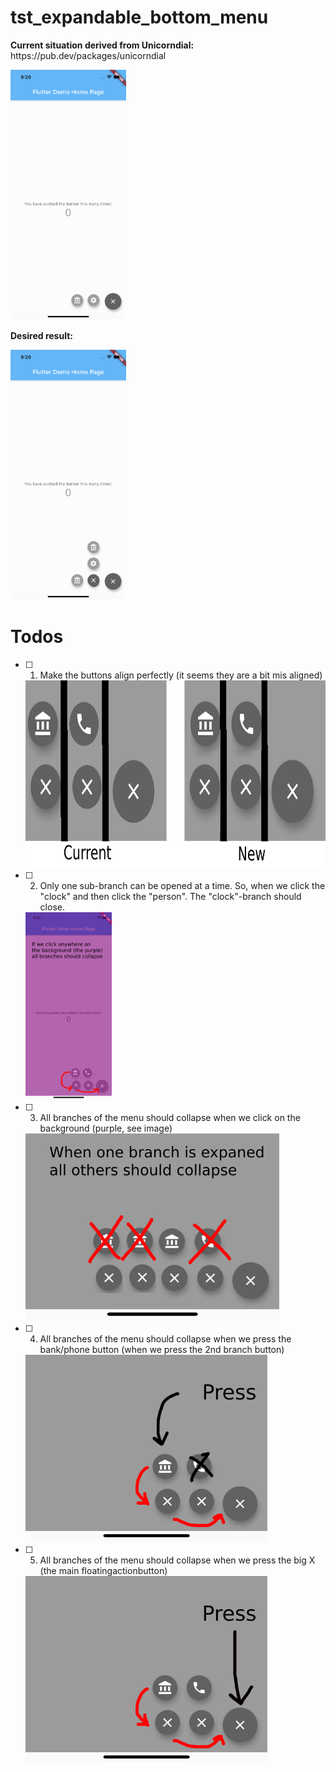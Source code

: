 # tst_expandable_bottom_menu
<div class="image123">
    <div class="imgContainer">
        <p>
            		<b>Current situation derived from Unicorndial:</b>
            		<br> https://pub.dev/packages/unicorndial
            	</p>
          	<img src="images/Start.png" height="400">
    </div>
    <div class="imgContainer">
        <p>
              		<b>Desired result:</b>
              	</p>
          	<img src="images/Result.png" height="400">
    </div>
    
</div>



# Todos
- [ ] 1. Make the buttons align perfectly (it seems they are a bit mis aligned)
    <div class="imgContainer">
        <img src="images/todo_1.png" height="300">
    </div>
- [ ] 2. Only one sub-branch can be opened at a time. So, when we click the "clock" and then click the "person". 
         The "clock"-branch should close. 
  <div class="imgContainer">
          <img src="images/todo_3.png" height="300">
  </div>
- [ ] 3. All branches of the menu should collapse when we click on the background (purple, see image)
    <div class="imgContainer">
            <img src="images/todo_22.png" height="300">
    </div>
- [ ] 4. All branches of the menu should collapse when we press the bank/phone button (when we press the 2nd branch button)
    <div class="imgContainer">
            <img src="images/todo_5.png" height="300">
    </div>
- [ ] 5. All branches of the menu should collapse when we press the big X (the main floatingactionbutton)
    <div class="imgContainer">
          <img src="images/todo_4.png" height="300">
    </div>